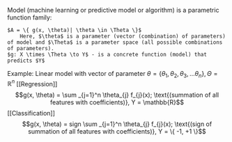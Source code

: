 Model (machine learning or predictive model or algorithm) is a parametric function family:

	$A = \{ g(x, \theta)| \theta \in \Theta \}$
		Here, $\theta$ is a parameter (vector (combination) of parameters) of model and $\Theta$ is a parameter space (all possible combinations of parameters).
	$g: X \times \Theta \to Y$ - is a concrete function (model) that predicts $Y$

Example:
	Linear model with vector of parameter $\theta = \{ \theta_{1}, \theta_{2}, \theta_{3}, \dots \theta_{n} \}, \Theta = \mathbb{R}^n$
[[Regression]]
$$g(x, \theta) = \sum _{j=1}^n \theta_{j} f_{j}(x); \text{(summation of all features with coefficients)}, Y = \mathbb{R}$$
[[Classification]]
$$g(x, \theta) = sign \sum _{j=1}^n \theta_{j} f_{j}(x); \text{(sign of summation of all features with coefficients)}, Y = \{ -1, +1 \}$$
